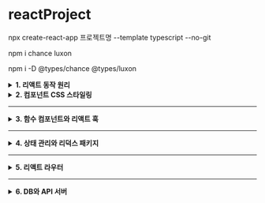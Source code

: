 # reactProject

npx create-react-app 프로젝트명 --template typescript --no-git

npm i chance luxon

npm i -D @types/chance @types/luxon

<details>
<summary><strong>1. 리액트 동작 원리 </strong></summary>

---

</details>

<details>
<summary><strong>2. 컴포넌트 CSS 스타일링 </strong></summary>
</details>

---

<details>
<summary><strong>3. 함수 컴포넌트와 리액트 훅 </strong></summary>
</details>

---

<details>
<summary><strong>4. 상태 관리와 리덕스 패키지 </strong></summary>
</details>

---

<details>
<summary><strong>5. 리액트 라우터 </strong></summary>
</details>

---

<details>
<summary><strong>6. DB와 API 서버 </strong></summary>
</details>
